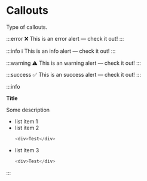 # Callouts

<p class="description">Type of callouts.</p>

:::error
❌ This is an error alert — check it out!
:::

:::info
ℹ️ This is an info alert — check it out!
:::

:::warning
⚠️ This is an warning alert — check it out!
:::

:::success
✅ This is an success alert — check it out!
:::

:::info

**Title**

Some description

- list item 1
- list item 2
  ```js
  <div>Test</div>
  ```
- list item 3
  ```js
  <div>Test</div>
  ```

:::
